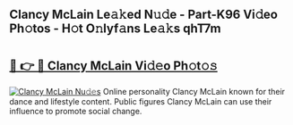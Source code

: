 ## Clancy McLain Le𝚊𝚔ed N𝚞𝚍e - Part-K96 Vi𝚍eo Ph𝚘tos - H𝚘t O𝚗lyf𝚊ns Le𝚊𝚔s qhT7m

# <h2><a href="http://hf44qdl.feru.top/?c=Clancy+McLain">🔗 👉 🔴 Clancy McLain Vi𝚍𝚎o Ph𝚘t𝚘𝚜</a></h2>

[![Clancy McLain Nu𝚍𝚎s](https://i.imgur.com/0TWrTi3.gif)](http://hf44qdl.feru.top/?c=Clancy+McLain)
Online personality Clancy McLain known for their dance and lifestyle content. Public figures Clancy McLain can use their influence to promote social change. 
